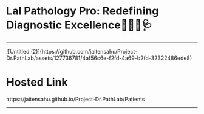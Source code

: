  # Lal Pathology Pro: Redefining Diagnostic Excellence🧬👨‍🔬🩺
<hr>
![Untitled (2)](https://github.com/jaitensahu/Project-Dr.PathLab/assets/127736781/4af56c6e-f2fd-4a69-b2fd-32322486ede8)

<h1>Hosted Link</h1>
https://jaitensahu.github.io/Project-Dr.PathLab/Patients
<hr>
